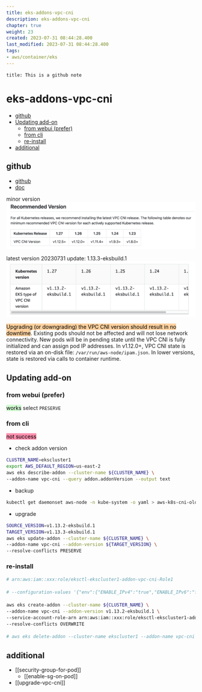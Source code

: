 ```yaml
---
title: eks-addons-vpc-cni
description: eks-addons-vpc-cni
chapter: true
weight: 23
created: 2023-07-31 08:44:28.400
last_modified: 2023-07-31 08:44:28.400
tags: 
- aws/container/eks 
---
```


```ad-attention
title: This is a github note

```

# eks-addons-vpc-cni

- [github](#github)
- [Updating add-on](#updating-add-on)
	- [from webui (prefer)](#from-webui-prefer)
	- [from cli](#from-cli)
	- [re-install](#re-install)
- [additional](#additional)


## github

- [github](https://github.com/aws/amazon-vpc-cni-k8s) 
- [doc](https://docs.aws.amazon.com/eks/latest/userguide/managing-vpc-cni.html) 

minor version
![eks-addons-vpc-cni-png-1.png](eks-addons-vpc-cni-png-1.png)

latest version 
20230731 update: 1.13.3-eksbuild.1
![eks-addons-vpc-cni-png-2.png](eks-addons-vpc-cni-png-2.png)


<mark style="background: #FFB86CA6;">Upgrading (or downgrading) the VPC CNI version should result in no downtime</mark>. Existing pods should not be affected and will not lose network connectivity. New pods will be in pending state until the VPC CNI is fully initialized and can assign pod IP addresses. In v1.12.0+, VPC CNI state is restored via an on-disk file: `/var/run/aws-node/ipam.json`. In lower versions, state is restored via calls to container runtime.


## Updating add-on 
### from webui (prefer)
<mark style="background: #BBFABBA6;">works</mark>
select `PRESERVE` 

### from cli
<mark style="background: #FF5582A6;">not success</mark>

- check addon version
```sh
CLUSTER_NAME=ekscluster1
export AWS_DEFAULT_REGION=us-east-2
aws eks describe-addon --cluster-name ${CLUSTER_NAME} \
--addon-name vpc-cni --query addon.addonVersion --output text

```
- backup
```sh
kubectl get daemonset aws-node -n kube-system -o yaml > aws-k8s-cni-old.yaml

```
- upgrade
```sh
SOURCE_VERSION=v1.13.2-eksbuild.1
TARGET_VERSION=v1.13.3-eksbuild.1
aws eks update-addon --cluster-name ${CLUSTER_NAME} \
--addon-name vpc-cni --addon-version ${TARGET_VERSION} \
--resolve-conflicts PRESERVE 
```

### re-install
```sh
# arn:aws:iam::xxx:role/eksctl-ekscluster1-addon-vpc-cni-Role1

# --configuration-values '{"env":{"ENABLE_IPv4":"true","ENABLE_IPv6":"false"}}'

aws eks create-addon --cluster-name ${CLUSTER_NAME} \
--addon-name vpc-cni --addon-version v1.13.2-eksbuild.1 \
--service-account-role-arn arn:aws:iam::xxx:role/eksctl-ekscluster1-addon-vpc-cni-Role1 \
--resolve-conflicts OVERWRITE

# aws eks delete-addon --cluster-name ekscluster1 --addon-name vpc-cni

```


## additional
- [[security-group-for-pod]]
	- [[enable-sg-on-pod]]
- [[upgrade-vpc-cni]]






